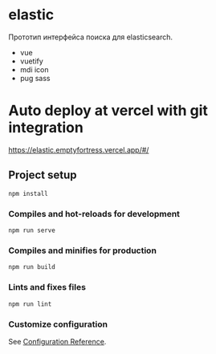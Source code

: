 # elastic
Прототип интерфейса поиска для elasticsearch.
* vue
* vuetify
* mdi icon
* pug sass

# Auto deploy at vercel with git integration
https://elastic.emptyfortress.vercel.app/#/

## Project setup
```
npm install
```

### Compiles and hot-reloads for development
```
npm run serve
```

### Compiles and minifies for production
```
npm run build
```

### Lints and fixes files
```
npm run lint
```

### Customize configuration
See [Configuration Reference](https://cli.vuejs.org/config/).
